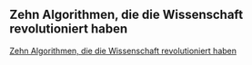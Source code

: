 ## Zehn Algorithmen, die die Wissenschaft revolutioniert haben
[Zehn Algorithmen, die die Wissenschaft revolutioniert haben](https://www.spektrum.de/news/zehn-algorithmen-die-die-wissenschaft-veraendert-haben/1836355)
